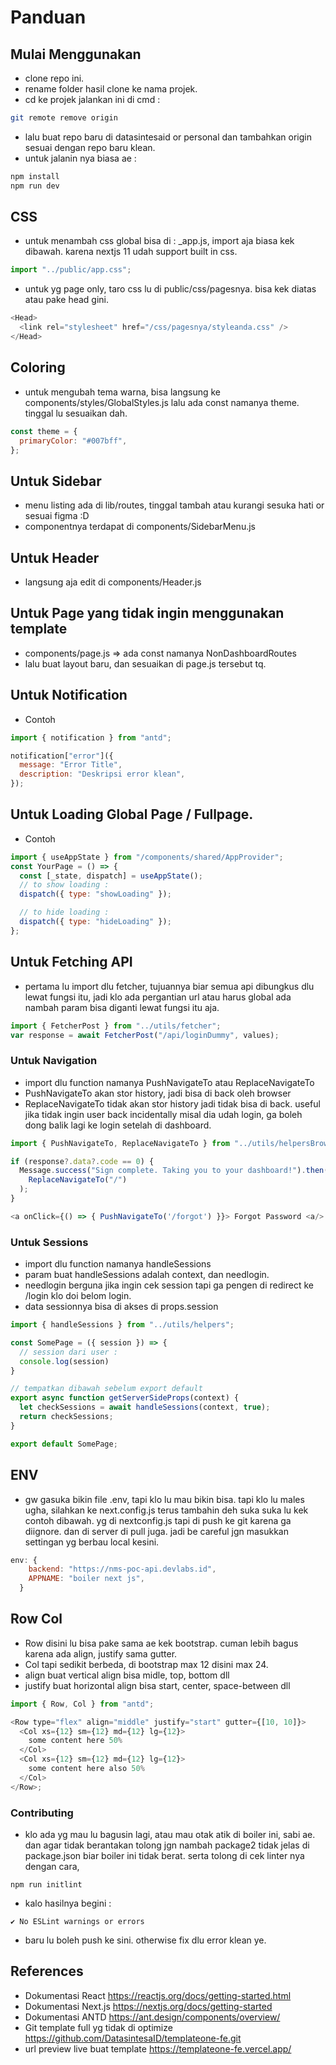 # Panduan

## Mulai Menggunakan

- clone repo ini.
- rename folder hasil clone ke nama projek.
- cd ke projek jalankan ini di cmd :

```bash
git remote remove origin
```

- lalu buat repo baru di datasintesaid or personal dan tambahkan origin sesuai dengan repo baru klean.
- untuk jalanin nya biasa ae :

```bash
npm install
npm run dev
```

## CSS

- untuk menambah css global bisa di : \_app.js, import aja biasa kek dibawah. karena nextjs 11 udah support built in css.

```js
import "../public/app.css";
```

- untuk yg page only, taro css lu di public/css/pagesnya. bisa kek diatas atau pake head gini.

```js
<Head>
  <link rel="stylesheet" href="/css/pagesnya/styleanda.css" />
</Head>
```

## Coloring

- untuk mengubah tema warna, bisa langsung ke components/styles/GlobalStyles.js lalu ada const namanya theme. tinggal lu sesuaikan dah.

```js
const theme = {
  primaryColor: "#007bff",
};
```

## Untuk Sidebar

- menu listing ada di lib/routes, tinggal tambah atau kurangi sesuka hati or sesuai figma :D
- componentnya terdapat di components/SidebarMenu.js

## Untuk Header

- langsung aja edit di components/Header.js

## Untuk Page yang tidak ingin menggunakan template

- components/page.js => ada const namanya NonDashboardRoutes
- lalu buat layout baru, dan sesuaikan di page.js tersebut tq.

## Untuk Notification

- Contoh

```js
import { notification } from "antd";

notification["error"]({
  message: "Error Title",
  description: "Deskripsi error klean",
});
```

## Untuk Loading Global Page / Fullpage.

- Contoh

```js
import { useAppState } from "/components/shared/AppProvider";
const YourPage = () => {
  const [_state, dispatch] = useAppState();
  // to show loading :
  dispatch({ type: "showLoading" });

  // to hide loading :
  dispatch({ type: "hideLoading" });
};
```

## Untuk Fetching API

- pertama lu import dlu fetcher, tujuannya biar semua api dibungkus dlu lewat fungsi itu, jadi klo ada pergantian url atau harus global ada nambah param bisa diganti lewat fungsi itu aja.

```js
import { FetcherPost } from "../utils/fetcher";
var response = await FetcherPost("/api/loginDummy", values);
```

### Untuk Navigation

- import dlu function namanya PushNavigateTo atau ReplaceNavigateTo
- PushNavigateTo akan stor history, jadi bisa di back oleh browser
- ReplaceNavigateTo tidak akan stor history jadi tidak bisa di back. useful jika tidak ingin user back incidentally misal dia udah login, ga boleh dong balik lagi ke login setelah di dashboard.

```js
import { PushNavigateTo, ReplaceNavigateTo } from "../utils/helpersBrowser";

if (response?.data?.code == 0) {
  Message.success("Sign complete. Taking you to your dashboard!").then(() =>
    ReplaceNavigateTo("/")
  );
}

<a onClick={() => { PushNavigateTo('/forgot') }}> Forgot Password <a/>
```

### Untuk Sessions

- import dlu function namanya handleSessions
- param buat handleSessions adalah context, dan needlogin.
- needlogin berguna jika ingin cek session tapi ga pengen di redirect ke /login klo doi belom login.
- data sessionnya bisa di akses di props.session

```js
import { handleSessions } from "../utils/helpers";

const SomePage = ({ session }) => {
  // session dari user :
  console.log(session)
}

// tempatkan dibawah sebelum export default
export async function getServerSideProps(context) {
  let checkSessions = await handleSessions(context, true);
  return checkSessions;
}

export default SomePage;
```

## ENV

- gw gasuka bikin file .env, tapi klo lu mau bikin bisa. tapi klo lu males ugha, silahkan ke next.config.js terus tambahin deh suka suka lu kek contoh dibawah. yg di nextconfig.js tapi di push ke git karena ga diignore. dan di server di pull juga. jadi be careful jgn masukkan settingan yg berbau local kesini.

```js
env: {
    backend: "https://nms-poc-api.devlabs.id",
    APPNAME: "boiler next js",
  }
```

## Row Col

- Row disini lu bisa pake sama ae kek bootstrap. cuman lebih bagus karena ada align, justify sama gutter.
- Col tapi sedikit berbeda, di bootstrap max 12 disini max 24.
- align buat vertical align bisa midle, top, bottom dll
- justify buat horizontal align bisa start, center, space-between dll

```js
import { Row, Col } from "antd";

<Row type="flex" align="middle" justify="start" gutter={[10, 10]}>
  <Col xs={12} sm={12} md={12} lg={12}>
    some content here 50%
  </Col>
  <Col xs={12} sm={12} md={12} lg={12}>
    some content here also 50%
  </Col>
</Row>;
```

### Contributing

- klo ada yg mau lu bagusin lagi, atau mau otak atik di boiler ini, sabi ae. dan agar tidak berantakan tolong jgn nambah package2 tidak jelas di package.json biar boiler ini tidak berat. serta tolong di cek linter nya dengan cara,

```shell
npm run initlint
```

- kalo hasilnya begini :

```shell
✔ No ESLint warnings or errors
```

- baru lu boleh push ke sini. otherwise fix dlu error klean ye.

## References

- Dokumentasi React <https://reactjs.org/docs/getting-started.html>
- Dokumentasi Next.js <https://nextjs.org/docs/getting-started>
- Dokumentasi ANTD <https://ant.design/components/overview/>
- Git template full yg tidak di optimize <https://github.com/DatasintesaID/templateone-fe.git>
- url preview live buat template <https://templateone-fe.vercel.app/>
